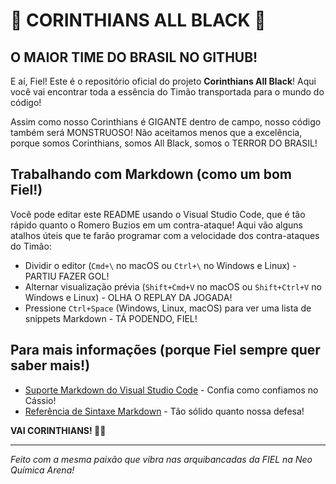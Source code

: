 # 🖤 CORINTHIANS ALL BLACK 🖤

## O MAIOR TIME DO BRASIL NO GITHUB!

E aí, Fiel! Este é o repositório oficial do projeto **Corinthians All Black**! Aqui você vai encontrar toda a essência do Timão transportada para o mundo do código!

Assim como nosso Corinthians é GIGANTE dentro de campo, nosso código também será MONSTRUOSO! Não aceitamos menos que a excelência, porque somos Corinthians, somos All Black, somos o TERROR DO BRASIL!

## Trabalhando com Markdown (como um bom Fiel!)

Você pode editar este README usando o Visual Studio Code, que é tão rápido quanto o Romero Buzios em um contra-ataque! Aqui vão alguns atalhos úteis que te farão programar com a velocidade dos contra-ataques do Timão:

- Dividir o editor (`Cmd+\` no macOS ou `Ctrl+\` no Windows e Linux) - PARTIU FAZER GOL!
- Alternar visualização prévia (`Shift+Cmd+V` no macOS ou `Shift+Ctrl+V` no Windows e Linux) - OLHA O REPLAY DA JOGADA!
- Pressione `Ctrl+Space` (Windows, Linux, macOS) para ver uma lista de snippets Markdown - TÁ PODENDO, FIEL!

## Para mais informações (porque Fiel sempre quer saber mais!)

- [Suporte Markdown do Visual Studio Code](http://code.visualstudio.com/docs/languages/markdown) - Confia como confiamos no Cássio!
- [Referência de Sintaxe Markdown](https://help.github.com/articles/markdown-basics/) - Tão sólido quanto nossa defesa!

**VAI CORINTHIANS! 🖤🤍**

---

_Feito com a mesma paixão que vibra nas arquibancadas da FIEL na Neo Química Arena!_
